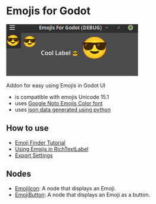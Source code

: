 # Emojis for Godot

![addon-in-action]

Addon for easy using Emojis in Godot UI

- is compatible with emojis Unicode 15.1
- uses [Google Noto Emojis Color font][noto-emoji]
- uses [json data generated using python][emoji-json]

## How to use

- [Emoji Finder Tutorial]
- [Using Emojis in RichTextLabel]
- [Export Settings]

## Nodes

- [EmojiIcon]: A node that displays an Emoji.
- [EmojiButton]: A node that displays an Emoji as a button.


[Emoji Finder Tutorial]:HowToUse.md
[Export Settings]:Export.md
[Using Emojis in RichTextLabel]:LabelWithEmojis.md
[EmojisDB]:emojis.md
[EmojiIcon]:EmojiIcon.md
[EmojiButton]:EmojiButton.md
[addon-in-action]:assets/addon-in-action.png
[noto-emoji]:https://github.com/googlefonts/noto-emoji/tree/main/png
[emoji-json]:https://github.com/rakugoteam/Emojis-For-Godot/tree/godot-4/addons/emojis-for-godot/emojis/gen_json.py
